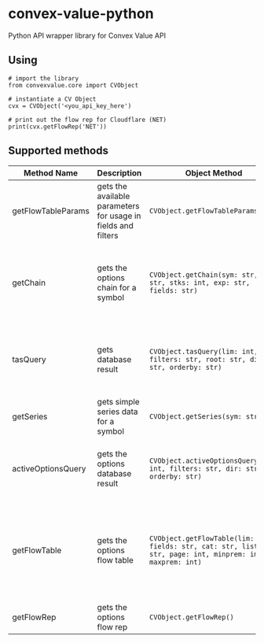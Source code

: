 # convex-value-python
Python API wrapper library for Convex Value API

## Using
```
# import the library
from convexvalue.core import CVObject

# instantiate a CV Object
cvx = CVObject('<you_api_key_here')

# print out the flow rep for Cloudflare (NET)
print(cvx.getFlowRep('NET'))
```

## Supported methods

| Method Name | Description | Object Method | Parameters
| ----------- | ----------- | ----------- |  ----------- |
| getFlowTableParams | gets the available parameters for usage in fields and filters | `CVObject.getFlowTableParams()` | None
| getChain | gets the options chain for a symbol | `CVObject.getChain(sym: str, otm: str, stks: int, exp: str, fields: str)` | `sym`: symbol of the stock ticker, e.g. AAPl <br> `otm`: out-of-the-money, e.g. True <br> `stks`: e.g. 5 <br> exp: expiration dates, e.g. 1,2,3 <br> `fields`: fields to bring into chart, e.g. vol,delta,gamma 
| tasQuery | gets database result | `CVObject.tasQuery(lim: int, filters: str, root: str, dir: str, orderby: str)` | `lim`: limit of data, e.g. 100 <br>  `filters`: query filters, e.g. size>100 <br> `root`: symbol of stock, e.g. AAPL <br> dir: direction, e.g. desc <br> `orderby`: field to order by, e.g. size
| getSeries | gets simple series data for a symbol | `CVObject.getSeries(sym: str)` | `sym`: symbol of the stock ticker, e.g. AAPl
| activeOptionsQuery | gets the options database result | `CVObject.activeOptionsQuery(lim: int, filters: str, dir: str, orderby: str)` | `lim`: limit of data, e.g. 100 <br> `filters`: query filters, e.g. volm>100,delta<0.05,delta>0.05 <br> `dir`: direction, e.g. desc <br> `orderby`: field to order by, e.g. dayVolume
| getFlowTable | gets the options flow table | `CVObject.getFlowTable(lim: int, fields: str, cat: str, list: str, page: int, minprem: int, maxprem: int)` | `lim`: limit of data, e.g. 100  <br> `fields`: fields to bring into chart, e.g. value,price,volatility <br> `cat`: direction, e.g. ALL <br> `list`: field to order by, e.g. ALL <br> `page`: pagination marker, e.g. 1  <br> `minprem`: minium premium filter, e.g. 0 <br> `maxprem`: maximum premium filter, e.g. 0
| getFlowRep | gets the options flow rep | `CVObject.getFlowRep()`| None